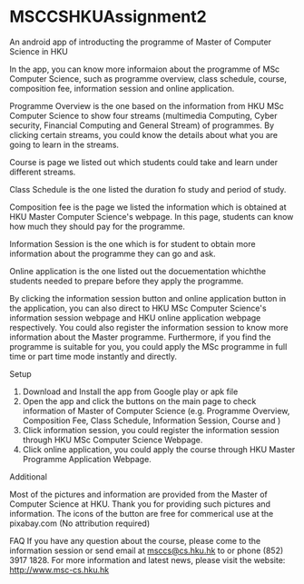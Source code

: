 # MSCCSHKUAssignment2
An android app of introducting the programme of Master of Computer Science in HKU

In the app, you can know more informaion about the programme of MSc Computer Science, such as programme overview, class schedule, course, composition fee, information session and online application.

Programme Overview is the one based on the information from HKU MSc Computer Science to show four streams (multimedia Computing, Cyber security, Financial Computing and General Stream) of programmes. By clicking certain streams, you could know the details about what you are going to learn in the streams. 

Course is page we listed out which students could take and learn under different streams. 

Class Schedule is the one listed the duration fo study and period of study. 

Composition fee is the page we listed the information which is obtained at HKU Master Computer Science's webpage. In this page, students can know how much they should pay for the programme. 

Information Session is the one which is for student to obtain more information about the programme they can go and ask. 

Online application is the one listed out the docuementation whichthe students needed to prepare before they apply the programme. 

By clicking the information session button and online application button in the application, you can also direct to HKU MSc Computer Science's information session webpage and HKU online application webpage respectively. You could also register the information session to know more information about the Master programme.  Furthermore, if you find the programme is suitable for you, you could apply the MSc programme in full time or part time mode instantly and directly.

Setup
1. Download and Install the app from Google play or apk file 
2. Open the app and click the buttons on the main page to check information of Master of Computer Science (e.g. Programme Overview, Composition Fee, Class Schedule, Information Session, Course and  )
3. Click information session, you could register the information session through HKU MSc Computer Science Webpage.
4. Click online application, you could apply the course through HKU Master Programme Application Webpage.



Additional

Most of the pictures and information are provided from the Master of Computer Science at HKU. Thank you for providing such pictures and information. The icons of the button are free for commerical use at the pixabay.com (No attribution required)



FAQ
If you have any question about the course, please come to the information session or send email at msccs@cs.hku.hk to or phone (852) 3917 1828.
For more information and latest news, please visit the website: http://www.msc-cs.hku.hk



